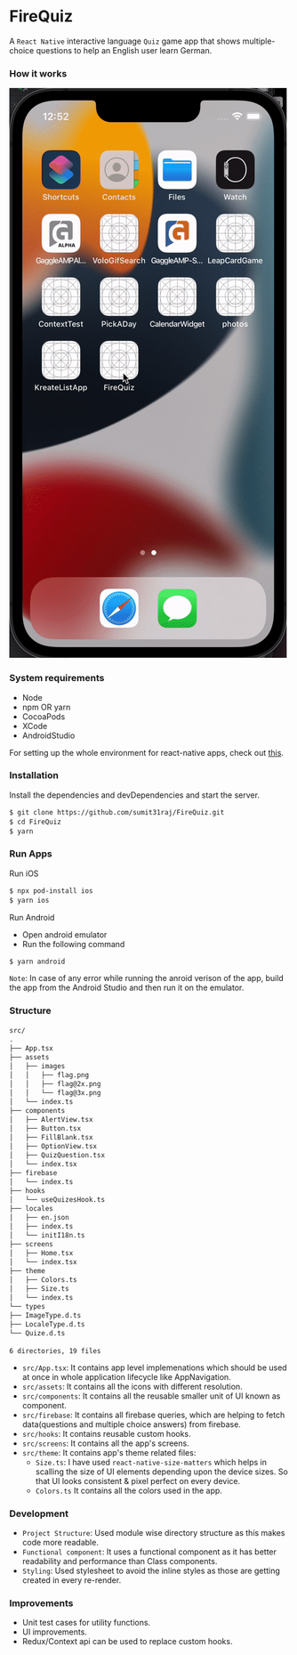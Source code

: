 # FireQuiz

A `React Native` interactive language `Quiz` game app that shows multiple-choice questions to help an English user learn German.

### How it works
![](https://github.com/sumit31raj/FireQuiz/blob/main/FireQuiz_Final.gif)

### System requirements

- Node
- npm OR yarn
- CocoaPods
- XCode
- AndroidStudio

For setting up the whole environment for react-native apps, check out [this](https://reactnative.dev/docs/environment-setup).

### Installation

Install the dependencies and devDependencies and start the server.
```sh
$ git clone https://github.com/sumit31raj/FireQuiz.git
$ cd FireQuiz
$ yarn
```

### Run Apps

Run iOS
```sh
$ npx pod-install ios
$ yarn ios
```
Run Android

- Open android emulator
- Run the following command
```sh
$ yarn android
```

`Note`: In case of any error while running the anroid verison of the app, build the app from the Android Studio and then run it on the emulator.

### Structure
```
src/
.
├── App.tsx
├── assets
│   ├── images
│   │   ├── flag.png
│   │   ├── flag@2x.png
│   │   └── flag@3x.png
│   └── index.ts
├── components
│   ├── AlertView.tsx
│   ├── Button.tsx
│   ├── FillBlank.tsx
│   ├── OptionView.tsx
│   ├── QuizQuestion.tsx
│   └── index.tsx
├── firebase
│   └── index.ts
├── hooks
│   └── useQuizesHook.ts
├── locales
│   ├── en.json
│   ├── index.ts
│   └── initI18n.ts
├── screens
│   ├── Home.tsx
│   └── index.tsx
├── theme
│   ├── Colors.ts
│   ├── Size.ts
│   └── index.ts
└── types
├── ImageType.d.ts
├── LocaleType.d.ts
└── Quize.d.ts

6 directories, 19 files
```

- `src/App.tsx`: It contains app level implemenations which should be used at once in whole application lifecycle like AppNavigation.
- `src/assets`: It contains all the icons with different resolution.
- `src/components`: It contains all the reusable smaller unit of UI known as component.
- `src/firebase`: It contains all firebase queries, which are helping to fetch data(questions and multiple choice answers) from firebase.
- `src/hooks`: It contains reusable custom hooks.
- `src/screens`: It contains all the app's screens.
- `src/theme`: It contains app's theme related files:
  - `Size.ts`: I have used `react-native-size-matters` which helps in scalling the size of UI elements depending upon the device sizes. So that UI looks consistent & pixel perfect on every device.
  - `Colors.ts` It contains all the colors used in the app.

### Development

- `Project Structure`: Used module wise directory structure as this makes code more readable.
- `Functional component`: It uses a functional component as it has better readability and performance than Class components.
- `Styling`: Used stylesheet to avoid the inline styles as those are getting created in every re-render.

### Improvements

- Unit test cases for utility functions.
- UI improvements.
- Redux/Context api can be used to replace custom hooks.
